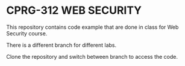 # CPRG-312 WEB SECURITY

This repository contains code example that are done in class for Web Security course.

There is a different branch for different labs.

Clone the repository and switch between branch to access the code.
